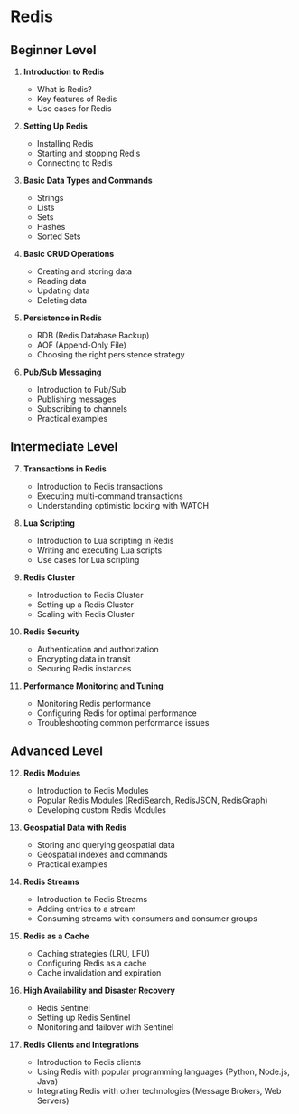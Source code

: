 # Redis 

## Beginner Level

1. **Introduction to Redis**
   - What is Redis?
   - Key features of Redis
   - Use cases for Redis

2. **Setting Up Redis**
   - Installing Redis
   - Starting and stopping Redis
   - Connecting to Redis

3. **Basic Data Types and Commands**
   - Strings
   - Lists
   - Sets
   - Hashes
   - Sorted Sets

4. **Basic CRUD Operations**
   - Creating and storing data
   - Reading data
   - Updating data
   - Deleting data

5. **Persistence in Redis**
   - RDB (Redis Database Backup)
   - AOF (Append-Only File)
   - Choosing the right persistence strategy

6. **Pub/Sub Messaging**
   - Introduction to Pub/Sub
   - Publishing messages
   - Subscribing to channels
   - Practical examples

## Intermediate Level

7. **Transactions in Redis**
   - Introduction to Redis transactions
   - Executing multi-command transactions
   - Understanding optimistic locking with WATCH

8. **Lua Scripting**
   - Introduction to Lua scripting in Redis
   - Writing and executing Lua scripts
   - Use cases for Lua scripting

9. **Redis Cluster**
   - Introduction to Redis Cluster
   - Setting up a Redis Cluster
   - Scaling with Redis Cluster

10. **Redis Security**
    - Authentication and authorization
    - Encrypting data in transit
    - Securing Redis instances

11. **Performance Monitoring and Tuning**
    - Monitoring Redis performance
    - Configuring Redis for optimal performance
    - Troubleshooting common performance issues

## Advanced Level

12. **Redis Modules**
    - Introduction to Redis Modules
    - Popular Redis Modules (RediSearch, RedisJSON, RedisGraph)
    - Developing custom Redis Modules

13. **Geospatial Data with Redis**
    - Storing and querying geospatial data
    - Geospatial indexes and commands
    - Practical examples

14. **Redis Streams**
    - Introduction to Redis Streams
    - Adding entries to a stream
    - Consuming streams with consumers and consumer groups

15. **Redis as a Cache**
    - Caching strategies (LRU, LFU)
    - Configuring Redis as a cache
    - Cache invalidation and expiration

16. **High Availability and Disaster Recovery**
    - Redis Sentinel
    - Setting up Redis Sentinel
    - Monitoring and failover with Sentinel

17. **Redis Clients and Integrations**
    - Introduction to Redis clients
    - Using Redis with popular programming languages (Python, Node.js, Java)
    - Integrating Redis with other technologies (Message Brokers, Web Servers)

